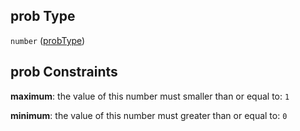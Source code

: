 ## prob Type

`number` ([probType](language_identification-definitions-lidtype-properties-probtype.md))

## prob Constraints

**maximum**: the value of this number must smaller than or equal to: `1`

**minimum**: the value of this number must greater than or equal to: `0`
